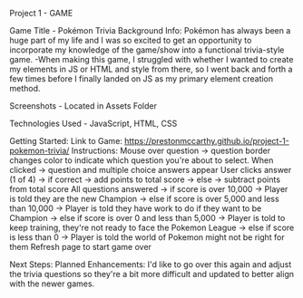 Project 1 - GAME

Game Title - Pokémon Trivia
    Background Info: Pokémon has always been a huge part of my life and I was so excited to get an opportunity to incorporate my knowledge of the game/show into a functional trivia-style game.
    -When making this game, I struggled with whether I wanted to create my elements in JS or HTML and style from there, so I went back and forth a few times before I finally landed on JS as my primary element creation method. 

Screenshots - Located in Assets Folder

Technologies Used - JavaScript, HTML, CSS

Getting Started:
    Link to Game: https://prestonmccarthy.github.io/project-1-pokemon-trivia/
    Instructions: 
        Mouse over question 
            -> question border changes color to indicate which question you're about to select.
        When clicked
            -> question and multiple choice answers appear
        User clicks answer (1 of 4)
            -> if correct
                -> add points to total score
            -> else
                -> subtract points from total score
        All questions answered
            -> if score is over 10,000
                -> Player is told they are the new Champion
            -> else if score is over 5,000 and less than 10,000
                -> Player is told they have work to do if they want to be Champion
            -> else if score is over 0 and less than 5,000
                -> Player is told to keep training, they're not ready to face the Pokemon League
            -> else if score is less than 0
                -> Player is told the world of Pokemon might not be right for them
        Refresh page to start game over

Next Steps:
    Planned Enhancements: I'd like to go over this again and adjust the trivia questions so they're a bit more difficult and updated to better align with the newer games.
